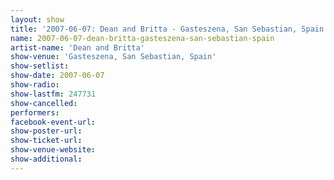 ```yaml
---
layout: show
title: '2007-06-07: Dean and Britta - Gasteszena, San Sebastian, Spain'
name: 2007-06-07-dean-britta-gasteszena-san-sebastian-spain
artist-name: 'Dean and Britta'
show-venue: 'Gasteszena, San Sebastian, Spain'
show-setlist: 
show-date: 2007-06-07
show-radio: 
show-lastfm: 247731
show-cancelled: 
performers: 
facebook-event-url: 
show-poster-url: 
show-ticket-url: 
show-venue-website: 
show-additional: 
---
```


